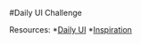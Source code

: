 #Daily UI Challenge

Resources:
*[Daily UI](http://www.dailyui.co/)
*[Inspiration](http://collectui.com/)
